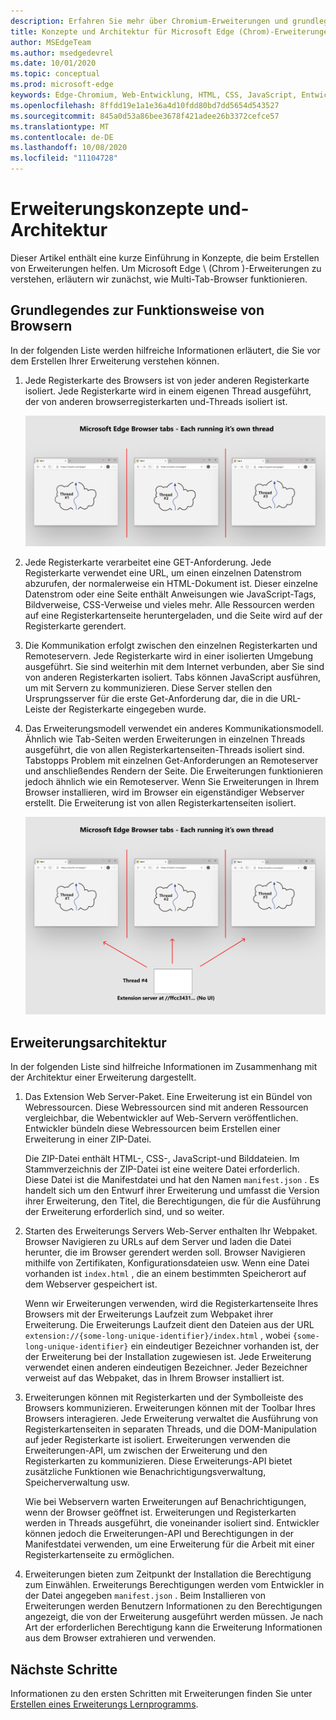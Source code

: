 ```yaml
---
description: Erfahren Sie mehr über Chromium-Erweiterungen und grundlegende Konzepte zum Erstellen von Erweiterungen.
title: Konzepte und Architektur für Microsoft Edge (Chrom)-Erweiterungen
author: MSEdgeTeam
ms.author: msedgedevrel
ms.date: 10/01/2020
ms.topic: conceptual
ms.prod: microsoft-edge
keywords: Edge-Chromium, Web-Entwicklung, HTML, CSS, JavaScript, Entwickler, Erweiterungen
ms.openlocfilehash: 8ffdd19e1a1e36a4d10fdd80bd7dd5654d543527
ms.sourcegitcommit: 845a0d53a86bee3678f421adee26b3372cefce57
ms.translationtype: MT
ms.contentlocale: de-DE
ms.lasthandoff: 10/08/2020
ms.locfileid: "11104728"
---
```

# Erweiterungskonzepte und-Architektur

Dieser Artikel enthält eine kurze Einführung in Konzepte, die beim Erstellen von Erweiterungen helfen. Um Microsoft Edge \ (Chrom \)-Erweiterungen zu verstehen, erläutern wir zunächst, wie Multi-Tab-Browser funktionieren.


## Grundlegendes zur Funktionsweise von Browsern

In der folgenden Liste werden hilfreiche Informationen erläutert, die Sie vor dem Erstellen Ihrer Erweiterung verstehen können.

1.  Jede Registerkarte des Browsers ist von jeder anderen Registerkarte isoliert.  Jede Registerkarte wird in einem eigenen Thread ausgeführt, der von anderen browserregisterkarten und-Threads isoliert ist.

    ![Ein Thread pro Browser-Registerkarte](media/index-image1-browsertabs.png)  

2.  Jede Registerkarte verarbeitet eine GET-Anforderung.  Jede Registerkarte verwendet eine URL, um einen einzelnen Datenstrom abzurufen, der normalerweise ein HTML-Dokument ist.  Dieser einzelne Datenstrom oder eine Seite enthält Anweisungen wie JavaScript-Tags, Bildverweise, CSS-Verweise und vieles mehr.  Alle Ressourcen werden auf eine Registerkartenseite heruntergeladen, und die Seite wird auf der Registerkarte gerendert.  

3.  Die Kommunikation erfolgt zwischen den einzelnen Registerkarten und Remoteservern.  Jede Registerkarte wird in einer isolierten Umgebung ausgeführt. Sie sind weiterhin mit dem Internet verbunden, aber Sie sind von anderen Registerkarten isoliert.  Tabs können JavaScript ausführen, um mit Servern zu kommunizieren. Diese Server stellen den Ursprungsserver für die erste Get-Anforderung dar, die in die URL-Leiste der Registerkarte eingegeben wurde.  

4.  Das Erweiterungsmodell verwendet ein anderes Kommunikationsmodell.  Ähnlich wie Tab-Seiten werden Erweiterungen in einzelnen Threads ausgeführt, die von allen Registerkartenseiten-Threads isoliert sind.  Tabstopps Problem mit einzelnen Get-Anforderungen an Remoteserver und anschließendes Rendern der Seite. Die Erweiterungen funktionieren jedoch ähnlich wie ein Remoteserver. Wenn Sie Erweiterungen in Ihrem Browser installieren, wird im Browser ein eigenständiger Webserver erstellt. Die Erweiterung ist von allen Registerkartenseiten isoliert.  

    ![Erweiterungen verwenden ein anderes Kommunikationsmodell](media/index-image3-upsidedown.png)  

## Erweiterungsarchitektur

In der folgenden Liste sind hilfreiche Informationen im Zusammenhang mit der Architektur einer Erweiterung dargestellt.  

1.  Das Extension Web Server-Paket.  Eine Erweiterung ist ein Bündel von Webressourcen. Diese Webressourcen sind mit anderen Ressourcen vergleichbar, die Webentwickler auf Web-Servern veröffentlichen. Entwickler bündeln diese Webressourcen beim Erstellen einer Erweiterung in einer ZIP-Datei.
    
    Die ZIP-Datei enthält HTML-, CSS-, JavaScript-und Bilddateien.  Im Stammverzeichnis der ZIP-Datei ist eine weitere Datei erforderlich. Diese Datei ist die Manifestdatei und hat den Namen `manifest.json` .  Es handelt sich um den Entwurf ihrer Erweiterung und umfasst die Version ihrer Erweiterung, den Titel, die Berechtigungen, die für die Ausführung der Erweiterung erforderlich sind, und so weiter.

2.  Starten des Erweiterungs Servers  Web-Server enthalten Ihr Webpaket. Browser Navigieren zu URLs auf dem Server und laden die Datei herunter, die im Browser gerendert werden soll. Browser Navigieren mithilfe von Zertifikaten, Konfigurationsdateien usw.  Wenn eine Datei vorhanden ist `index.html` , die an einem bestimmten Speicherort auf dem Webserver gespeichert ist.  

    Wenn wir Erweiterungen verwenden, wird die Registerkartenseite Ihres Browsers mit der Erweiterungs Laufzeit zum Webpaket ihrer Erweiterung.  Die Erweiterungs Laufzeit dient den Dateien aus der URL `extension://{some-long-unique-identifier}/index.html` , wobei `{some-long-unique-identifier}` ein eindeutiger Bezeichner vorhanden ist, der der Erweiterung bei der Installation zugewiesen ist.  Jede Erweiterung verwendet einen anderen eindeutigen Bezeichner. Jeder Bezeichner verweist auf das Webpaket, das in Ihrem Browser installiert ist.   

3.  Erweiterungen können mit Registerkarten und der Symbolleiste des Browsers kommunizieren.   Erweiterungen können mit der Toolbar Ihres Browsers interagieren. Jede Erweiterung verwaltet die Ausführung von Registerkartenseiten in separaten Threads, und die DOM-Manipulation auf jeder Registerkarte ist isoliert.  Erweiterungen verwenden die Erweiterungen-API, um zwischen der Erweiterung und den Registerkarten zu kommunizieren.  Diese Erweiterungs-API bietet zusätzliche Funktionen wie Benachrichtigungsverwaltung, Speicherverwaltung usw.  

    Wie bei Webservern warten Erweiterungen auf Benachrichtigungen, wenn der Browser geöffnet ist.  Erweiterungen und Registerkarten werden in Threads ausgeführt, die voneinander isoliert sind. Entwickler können jedoch die Erweiterungen-API und Berechtigungen in der Manifestdatei verwenden, um eine Erweiterung für die Arbeit mit einer Registerkartenseite zu ermöglichen.  

4. Erweiterungen bieten zum Zeitpunkt der Installation die Berechtigung zum Einwählen.  Erweiterungs Berechtigungen werden vom Entwickler in der Datei angegeben `manifest.json` . Beim Installieren von Erweiterungen werden Benutzern Informationen zu den Berechtigungen angezeigt, die von der Erweiterung ausgeführt werden müssen. Je nach Art der erforderlichen Berechtigung kann die Erweiterung Informationen aus dem Browser extrahieren und verwenden.


## Nächste Schritte

 Informationen zu den ersten Schritten mit Erweiterungen finden Sie unter [Erstellen eines Erweiterungs Lernprogramms][CreateAnExtensionPart1]. 



<!-- image links -->  

<!-- links -->  

[CreateAnExtensionPart1]: ./part1-simple-extension.md "Erstellen eines Erweiterungs Lernprogramms – Teil 1 | Microsoft docs"  